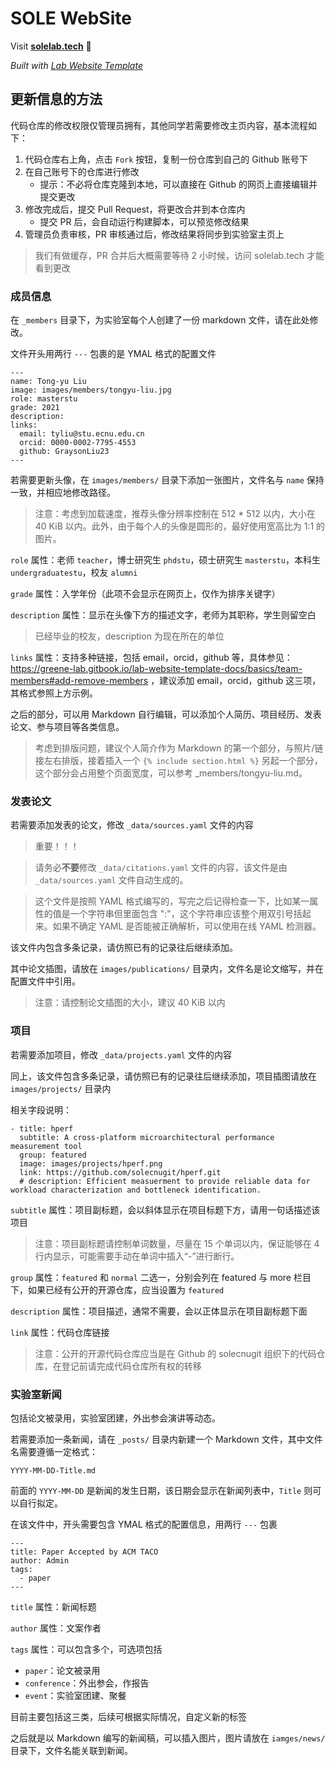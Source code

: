 
# SOLE WebSite

Visit **[solelab.tech](https://solelab.tech)** 🚀

_Built with [Lab Website Template](https://greene-lab.gitbook.io/lab-website-template-docs)_

## 更新信息的方法

代码仓库的修改权限仅管理员拥有，其他同学若需要修改主页内容，基本流程如下：

1. 代码仓库右上角，点击 `Fork` 按钮，复制一份仓库到自己的 Github 账号下
2. 在自己账号下的仓库进行修改
    - 提示：不必将仓库克隆到本地，可以直接在 Github 的网页上直接编辑并提交更改
3. 修改完成后，提交 Pull Request，将更改合并到本仓库内
    - 提交 PR 后，会自动运行构建脚本，可以预览修改结果
4. 管理员负责审核，PR 审核通过后，修改结果将同步到实验室主页上

> 我们有做缓存，PR 合并后大概需要等待 2 小时候，访问 solelab.tech 才能看到更改

### 成员信息

在 `_members` 目录下，为实验室每个人创建了一份 markdown 文件，请在此处修改。

文件开头用两行 `---` 包裹的是 YMAL 格式的配置文件

```
---
name: Tong-yu Liu
image: images/members/tongyu-liu.jpg
role: masterstu
grade: 2021
description: 
links:
  email: tyliu@stu.ecnu.edu.cn
  orcid: 0000-0002-7795-4553
  github: GraysonLiu23
---
```

若需要更新头像，在 `images/members/` 目录下添加一张图片，文件名与 `name` 保持一致，并相应地修改路径。

> 注意：考虑到加载速度，推荐头像分辨率控制在 512 * 512 以内，大小在 40 KiB 以内。此外，由于每个人的头像是圆形的，最好使用宽高比为 1:1 的图片。

`role` 属性：老师 `teacher`，博士研究生 `phdstu`，硕士研究生 `masterstu`，本科生 `undergraduatestu`，校友 `alumni`

`grade` 属性：入学年份（此项不会显示在网页上，仅作为排序关键字）

`description` 属性：显示在头像下方的描述文字，老师为其职称，学生则留空白

> 已经毕业的校友，description 为现在所在的单位

`links` 属性：支持多种链接，包括 email，orcid，github 等，具体参见：https://greene-lab.gitbook.io/lab-website-template-docs/basics/team-members#add-remove-members ，建议添加 email，orcid，github 这三项，其格式参照上方示例。

之后的部分，可以用 Markdown 自行编辑，可以添加个人简历、项目经历、发表论文、参与项目等各类信息。

> 考虑到排版问题，建议个人简介作为 Markdown 的第一个部分，与照片/链接左右排版，接着插入一个 `{% include section.html %}` 另起一个部分，这个部分会占用整个页面宽度，可以参考 _members/tongyu-liu.md。

### 发表论文

若需要添加发表的论文，修改 `_data/sources.yaml` 文件的内容

> 重要！！！

> 请务必**不要**修改 `_data/citations.yaml` 文件的内容，该文件是由 `_data/sources.yaml` 文件自动生成的。

> 这个文件是按照 YAML 格式编写的，写完之后记得检查一下，比如某一属性的值是一个字符串但里面包含 ":"，这个字符串应该整个用双引号括起来。如果不确定 YAML 是否能被正确解析，可以使用在线 YAML 检测器。 

该文件内包含多条记录，请仿照已有的记录往后继续添加。

其中论文插图，请放在 `images/publications/` 目录内，文件名是论文缩写，并在配置文件中引用。

> 注意：请控制论文插图的大小，建议 40 KiB 以内

### 项目

若需要添加项目，修改 `_data/projects.yaml` 文件的内容

同上，该文件包含多条记录，请仿照已有的记录往后继续添加，项目插图请放在 `images/projects/` 目录内

相关字段说明：

```
- title: hperf
  subtitle: A cross-platform microarchitectural performance measurement tool
  group: featured
  image: images/projects/hperf.png
  link: https://github.com/solecnugit/hperf.git
  # description: Efficient measuerment to provide reliable data for workload characterization and bottleneck identification. 
```

`subtitle` 属性：项目副标题，会以斜体显示在项目标题下方，请用一句话描述该项目

> 注意：项目副标题请控制单词数量，尽量在 15 个单词以内，保证能够在 4 行内显示，可能需要手动在单词中插入“-”进行断行。

`group` 属性：`featured` 和 `normal` 二选一，分别会列在 featured 与 more 栏目下，如果已经有公开的开源仓库，应当设置为 `featured`

`description` 属性：项目描述，通常不需要，会以正体显示在项目副标题下面

`link` 属性：代码仓库链接

> 注意：公开的开源代码仓库应当是在 Github 的 solecnugit 组织下的代码仓库，在登记前请完成代码仓库所有权的转移

### 实验室新闻

包括论文被录用，实验室团建，外出参会演讲等动态。

若需要添加一条新闻，请在 `_posts/` 目录内新建一个 Markdown 文件，其中文件名需要遵循一定格式：

`YYYY-MM-DD-Title.md`

前面的 `YYYY-MM-DD` 是新闻的发生日期，该日期会显示在新闻列表中，`Title` 则可以自行拟定。

在该文件中，开头需要包含 YMAL 格式的配置信息，用两行 `---` 包裹

```
---
title: Paper Accepted by ACM TACO
author: Admin
tags:
  - paper
---
```

`title` 属性：新闻标题

`author` 属性：文案作者

`tags` 属性：可以包含多个，可选项包括
- `paper`：论文被录用
- `conference`：外出参会，作报告
- `event`：实验室团建、聚餐

目前主要包括这三类，后续可根据实际情况，自定义新的标签

之后就是以 Markdown 编写的新闻稿，可以插入图片，图片请放在 `iamges/news/` 目录下，文件名能关联到新闻。

